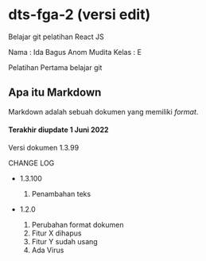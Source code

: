 # dts-fga-2 (versi edit)
Belajar git pelatihan React JS

Nama : Ida Bagus Anom Mudita
Kelas : E

Pelatihan Pertama belajar git


## Apa itu Markdown
Markdown adalah sebuah dokumen yang memiliki _format_.

#### Terakhir diupdate 1 Juni 2022

Versi dokumen 1.3.99


CHANGE LOG
- 1.3.100
  1. Penambahan teks

- 1.2.0
  1. Perubahan format dokumen
  2. Fitur X dihapus 
  3. Fitur Y sudah usang
  4. Ada Virus
